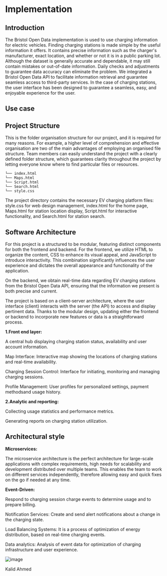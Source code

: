 # Implementation

## Introduction
The Bristol Open Data implementation is used to use charging information for electric vehicles. Finding charging stations is made simple by the useful information it offers. It contains precise information such as the charger's manufacturer, exact location, and whether or not it is in a public parking lot. Although the dataset is generally accurate and dependable, it may still contain mistakes or out-of-date information. Daily checks and adjustments to guarantee data accuracy can eliminate the problem. We integrated a Bristol Open Data API to facilitate information retrieval and guarantee seamless access to third-party services. In the case of charging stations, the user interface has been designed to guarantee a seamless, easy, and enjoyable experience for the user.

## Use case
## Project Structure 
This is the folder organisation structure for our project, and it is required for many reasons. For example, a higher level of comprehension and effective organisation are two of the main advantages of employing an organised file structure. Team members can easily understand the project with a clearly defined folder structure, which guarantees clarity throughout the project by letting everyone know where to find particular files or resources.

    └── index.html
    └── Maps.html
    └── Script.html
    └── Search.html
    └── style.css
The project directory contains the necessary EV charging platform files: style.css for web design management, index.html for the home page, Maps.html for station location display, Script.html for interactive functionality, and Search.html for station search.

## Software Architecture

 For this project is a structured to be modular, featuring distinct components for both the frontend and backend. For the frontend, we utilize HTML to organize the content, CSS to enhance its visual appeal, and JavaScript to introduce interactivity. This combination significantly influences the user experience and dictates the overall appearance and functionality of the application.

On the backend, we obtain real-time data regarding EV charging stations from the Bristol Open Data API, ensuring that the information we present is both precise and current.

The project is based on a client-server architecture, where the user interface (client) interacts with the server (the API) to access and display pertinent data. Thanks to the modular design, updating either the frontend or backend to incorporate new features or data is a straightforward process.

**1.Front end layer:**

A central hub displaying charging station status, availability and user account information.

Map Interface: Interactive map showing the locations of charging stations and real-time availability.

Charging Session Control: Interface for initiating, monitoring and managing charging sessions.

Profile Management: User profiles for personalized settings, payment methodsand usage history.

**2.Analytic and reporting:**

Collecting usage statistics and performance metrics.

Generating reports on charging station utilization.


## Architectural style

**Microservices:**

The microservice architecture is the perfect architecture for large-scale applications with complex requirements, high needs for scalability and development distributed over multiple teams. This enables the team to work on different services independently, therefore allowing easy and quick fixes on the go if needed at any time.


**Event-Driven:**

Respond to charging session charge events to determine usage and to prepare billing.

Notification Services: Create and send alert notifications about a change in the charging state.

Load Balancing Systems: It is a process of optimization of energy distribution, based on real-time charging events.

Data analytics: Analysis of event data for optimization of charging infrastructure and user experience.

![image](https://github.com/user-attachments/assets/14b2e690-a87c-4dee-b209-b180b5bb4f26)

Kalid Ahmed



